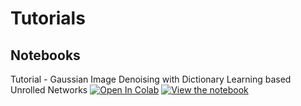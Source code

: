 # Tutorials

## Notebooks

Tutorial - Gaussian Image Denoising with Dictionary Learning based Unrolled Networks [![Open In Colab](https://colab.research.google.com/assets/colab-badge.svg)](https://colab.research.google.com/github/btolooshams/stable-interpretable-unrolled-dl/blob/master/pytorch/tutorials/gaussian-image-denoising.ipynb) [![View the notebook](https://img.shields.io/badge/render-nbviewer-orange.svg)](https://nbviewer.jupyter.org/github/btolooshams/stable-interpretable-unrolled-dl/blob/master/pytorch/tutorials/gaussian-image-denoising.ipynb?flush_cache=true)
